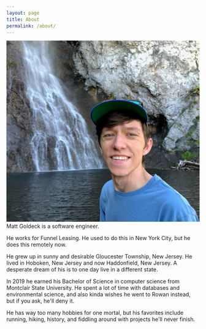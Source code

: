 ```yaml
---
layout: page
title: About
permalink: /about/
---
```


![me](/assets/matt.jpg)
Matt Goldeck is a software engineer.

He works for Funnel Leasing. He used to do this in New York City, but he does this remotely now.

He grew up in sunny and desirable Gloucester Township, New Jersey. He lived in Hoboken, New Jersey and now Haddonfield, New Jersey. A desperate dream of his is to one day live in a different state.

In 2019 he earned his Bachelor of Science in computer science from Montclair State University. He spent a lot of time with databases and environmental science, and also kinda wishes he went to Rowan instead, but if you ask, he'll deny it.

He has way too many hobbies for one mortal, but his favorites include running, hiking, history, and fiddling around with projects he'll never finish.
